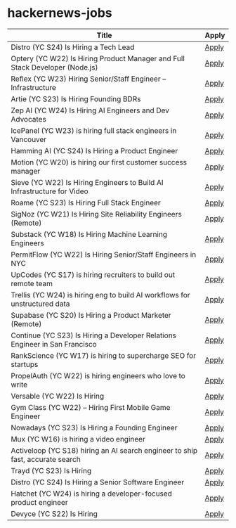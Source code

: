 # hackernews-jobs

<!-- table start -->

| Title | Apply |
|-------|-----|
| Distro (YC S24) Is Hiring a Tech Lead | [Apply](https://www.ycombinator.com/companies/distro/jobs/XGMjSPe-tech-lead) |
| Optery (YC W22) Is Hiring Product Manager and Full Stack Developer (Node.js) | [Apply](https://www.ycombinator.com/companies/optery/jobs) |
| Reflex (YC W23) Hiring Senior/Staff Engineer – Infrastructure | [Apply](https://www.ycombinator.com/companies/reflex/jobs/uBt9ZNP-senior-staff-engineer-infrastructure) |
| Artie (YC S23) Is Hiring Founding BDRs | [Apply](https://www.ycombinator.com/companies/artie/jobs/7nZZhlU-founding-bdr) |
| Zep AI (YC W24) Is Hiring AI Engineers and Dev Advocates | [Apply](https://www.ycombinator.com/companies/zep-ai/jobs) |
| IcePanel (YC W23) is hiring full stack engineers in Vancouver | [Apply](https://www.ycombinator.com/companies/icepanel/jobs/rTmu6sL-senior-full-stack-software-engineer) |
| Hamming AI (YC S24) Is Hiring a Product Engineer | [Apply](https://www.ycombinator.com/companies/hamming-ai/jobs/XTCQPuO-product-engineer) |
| Motion (YC W20) is hiring our first customer success manager | [Apply](https://jobs.ashbyhq.com/motion/f1a2ebd8-c390-4d23-89e7-519979f4630b?utm_source=hn) |
| Sieve (YC W22) Is Hiring Engineers to Build AI Infrastructure for Video | [Apply](https://www.sievedata.com/) |
| Roame (YC S23) Is Hiring Full Stack Engineer | [Apply](https://www.ycombinator.com/companies/roame/jobs/J6cqHa6-lead-full-stack-engineer) |
| SigNoz (YC W21) Is Hiring Site Reliability Engineers (Remote) | [Apply](https://www.ycombinator.com/companies/signoz/jobs/xjv10eq-site-reliability-engineer-remote-india-eu) |
| Substack (YC W18) Is Hiring Machine Learning Engineers | [Apply](https://grnh.se/d034f1ba5us) |
| PermitFlow (YC W22) Is Hiring Senior/Staff Engineers in NYC | [Apply](https://jobs.ashbyhq.com/permitflow?departmentId=d33195eb-8978-4439-abc6-5a8a072de808) |
| UpCodes (YC S17) is hiring recruiters to build out remote team | [Apply](https://up.codes/careers?utm_source=HN) |
| Trellis (YC W24) is hiring eng to build AI workflows for unstructured data | [Apply](https://www.ycombinator.com/companies/trellis/jobs/1ypWafM-founding-engineer-full-time-backend-ml-infra) |
| Supabase (YC S20) Is Hiring a Product Marketer (Remote) | [Apply](https://jobs.ashbyhq.com/supabase/8d022981-842c-40b1-bb04-3a42632bac16) |
| Continue (YC S23) Is Hiring a Developer Relations Engineer in San Francisco | [Apply](https://www.ycombinator.com/companies/continue/jobs/il3YrJC-developer-relations-engineer) |
| RankScience (YC W17) is hiring to supercharge SEO for startups | [Apply](https://remotejobs.org/companies/rankscience-remote-jobs) |
| PropelAuth (YC W22) is hiring engineers who love to write | [Apply](https://www.ycombinator.com/companies/propelauth/jobs/pLMnFlZ-technical-content-creator) |
| Versable (YC W22) Is Hiring | [Apply](https://www.ycombinator.com/companies/versable/jobs/LeJtyhJ-senior-engineer) |
| Gym Class (YC W22) – Hiring First Mobile Game Engineer | [Apply](https://www.ycombinator.com/companies/gym-class-by-irl-studios/jobs/BigNKT1-mobile-game-engineer-senior-staff-principal) |
| Nowadays (YC S23) Is Hiring a Founding Engineer | [Apply](https://www.ycombinator.com/companies/nowadays) |
| Mux (YC W16) is hiring a video engineer | [Apply](https://www.mux.com/jobs?job=video) |
| Activeloop (YC S18) hiring an AI search engineer to ship fast, accurate search | [Apply](https://www.ycombinator.com/companies/activeloop/jobs/RQYMSP1-ai-search-engineer) |
| Trayd (YC S23) Is Hiring | [Apply](https://buildtrayd.notion.site/Part-time-Product-Designer-20-hrs-week-2c30587405df4edc9f24f714922105d9) |
| Distro (YC S24) Is Hiring a Senior Software Engineer | [Apply](https://www.ycombinator.com/companies/distro/jobs/nZB8oET-senior-software-engineer) |
| Hatchet (YC W24) is hiring a developer-focused product engineer | [Apply](https://www.ycombinator.com/companies/hatchet-2/jobs/eopXhc4-product-engineer) |
| Devyce (YC S22) Is Hiring | [Apply](https://www.ycombinator.com/companies/devyce/jobs/07JsyBp-senior-business-development-manager) |

<!-- table end -->
